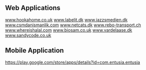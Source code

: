 Web Applications
-----------------------
www.hookahome.co.uk
www.labelit.dk
www.jazzsmedien.dk
www.csmdanismanlik.com
www.netcats.dk
www.rebo-transport.ch
www.whereishalal.com
www.biosam.co.uk
www.vardelaase.dk
www.sandycode.co.uk

Mobile Application
--------------------
https://play.google.com/store/apps/details?id=com.entusia.entusia
